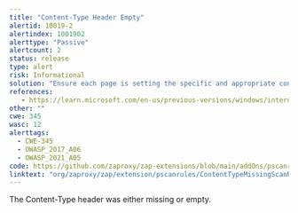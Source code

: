 ```yaml
---
title: "Content-Type Header Empty"
alertid: 10019-2
alertindex: 1001902
alerttype: "Passive"
alertcount: 2
status: release
type: alert
risk: Informational
solution: "Ensure each page is setting the specific and appropriate content-type value for the content being delivered."
references:
   - https://learn.microsoft.com/en-us/previous-versions/windows/internet-explorer/ie-developer/compatibility/gg622941(v=vs.85)
other: ""
cwe: 345
wasc: 12
alerttags: 
  - CWE-345
  - OWASP_2017_A06
  - OWASP_2021_A05
code: https://github.com/zaproxy/zap-extensions/blob/main/addOns/pscanrules/src/main/java/org/zaproxy/zap/extension/pscanrules/ContentTypeMissingScanRule.java
linktext: "org/zaproxy/zap/extension/pscanrules/ContentTypeMissingScanRule.java"
---
```

The Content-Type header was either missing or empty.
